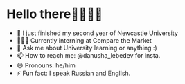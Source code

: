 # Hello there👋👨🏻‍💻

- 🎉 I just finished my second year of Newcastle University
- 👨🏻‍💻 Currently interning at Compare the Market
- 💬 Ask me about University learning or anything :)
- 📫 How to reach me: @danusha_lebedev for insta.
- 😄 Pronouns: he/him
- ⚡ Fun fact: I speak Russian and English.

